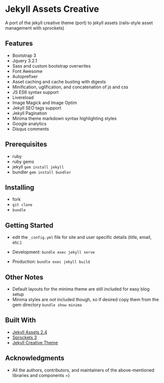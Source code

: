 # Jekyll Assets Creative

A port of the jekyll creative theme (port) to jekyll assets (rails-style asset management with sprockets) 

## Features

- Bootstrap 3
- Jquery 3.2.1
- Sass and custom bootstrap overwrites
- Font Awesome
- Autoprefixer
- Asset caching and cache busting with digests
- Minification, uglification, and concatenation of js and css
- JS ES6 syntax support
- Livereload
- Image Magick and Image Optim
- Jekyll SEO tags support
- Jekyll Pagination
- Minima theme markdown syntax highlighting styles
- Google analytics
- Disqus comments 

## Prerequisites

- ruby
- ruby gems
- jekyll `gem install jekyll`
- bundler `gem install bundler`

## Installing

- fork
- `git clone`
- `bundle`

## Getting Started

- edit the `_config.yml` file for site and user specific details (title, email, etc.)

- Development: `bundle exec jekyll serve`
- Production: `bundle exec jekyll build`

## Other Notes

- Default layouts for the minima theme are still included for easy blog setup
- Minima styles are *not* included though, so if desired copy them from the gem directory `bundle show minima`

## Built With

* [Jekyll Assets 2.4](https://github.com/jekyll/jekyll-assets/tree/2.4-legacy)
* [Sprockets 3](https://github.com/rails/sprockets)
* [Jekyll Creative Theme](https://github.com/volny/creative-theme-jekyll)

## Acknowledgments

* All the authors, contributors, and maintainers of the above-mentioned libraries and components =)
